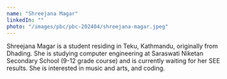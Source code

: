 ```yaml
---
name: "Shreejana Magar"
linkedIn: ""
photo: "/images/pbc/pbc-202404/shreejana-magar.jpeg"
---
```


Shreejana Magar is a student residing in Teku, Kathmandu, originally from Dhading. She is studying computer engineering at Saraswati Niketan Secondary School (9-12 grade course) and is currently waiting for her SEE results. She is interested in music and arts, and coding.
